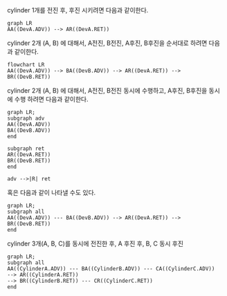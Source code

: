 
cylinder 1개를 전진 후, 후진 시키려면 다음과 같이한다.
```
graph LR
AA((DevA.ADV)) --> AR((DevA.RET))
```

cylinder 2개 (A, B) 에 대해서, A전진, B전진, A후진, B후진을 순서대로 하려면 다음과 같이한다.
```
flowchart LR
AA((DevA.ADV)) --> BA((DevB.ADV)) --> AR((DevA.RET)) --> BR((DevB.RET)) 
```

cylinder 2개 (A, B) 에 대해서, A전진, B전진 동시에 수행하고, A후진, B후진을 동시에 수행 하려면 다음과 같이한다.
```
graph LR;
subgraph adv
AA((DevA.ADV))
BA((DevB.ADV))
end

subgraph ret
AR((DevA.RET))
BR((DevB.RET)) 
end

adv -->|R| ret
```


혹은 다음과 같이 나타낼 수도 있다.
```
graph LR;
subgraph all
AA((DevA.ADV)) --- BA((DevB.ADV)) --> AR((DevA.RET)) --> BR((DevB.RET))
end
```


cylinder 3개(A, B, C)를 동시에 전진한 후,  A 후진 후, B, C 동시 후진
```
graph LR;
subgraph all
AA((CylinderA.ADV)) --- BA((CylinderB.ADV)) --- CA((CylinderC.ADV))
--> AR((CylinderA.RET))
--> BR((CylinderB.RET)) --- CR((CylinderC.RET))
end
```



